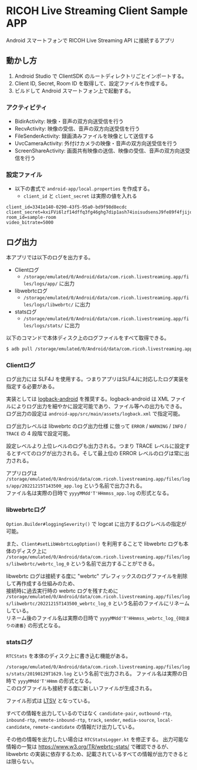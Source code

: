 # RICOH Live Streaming Client Sample APP

Android スマートフォンで RICOH Live Streaming API に接続するアプリ

## 動かし方

1. Android Studio で ClientSDK のルートディレクトリごとインポートする。
2. Client ID, Secret, Room ID を取得して、設定ファイルを作成する。
3. ビルドして Android スマートフォン上で起動する。

### アクティビティ

* BidirActivity: 映像・音声の双方向送受信を行う
* RecvActivity: 映像の受信、音声の双方向送受信を行う
* FileSenderActivity: 録画済みファイルを映像として送信する
* UvcCameraActivity: 外付けカメラの映像・音声の双方向送受信を行う
* ScreenShareActivity: 画面共有映像の送信、映像の受信、音声の双方向送受信を行う

### 設定ファイル

* 以下の書式で `android-app/local.properties` を作成する。
  * `client_id` と `client_secret` は実際の値を入れる

```
client_id=3341e140-0290-43f5-95a0-bd9f98d8ecdc
client_secret=kxiFVi6lzf14dffq3fg46ghg7dip1ash74ioisudsensJ9fe89f4fjijoiafDVcNmg
room_id=sample-room
video_bitrate=5000
```

## ログ出力

本アプリでは以下のログを出力する。

* Clientログ
  * `/storage/emulated/0/Android/data/com.ricoh.livestreaming.app/files/logs/app/` に出力
* libwebrtcログ
  * `/storage/emulated/0/Android/data/com.ricoh.livestreaming.app/files/logs/libwebrtc/` に出力
* statsログ
  * `/storage/emulated/0/Android/data/com.ricoh.livestreaming.app/files/logs/stats/` に出力

以下のコマンドで本体ディスク上のログファイルをすべて取得できる。

```sh
$ adb pull /storage/emulated/0/Android/data/com.ricoh.livestreaming.app/files/logs
```

### Clientログ

ログ出力には SLF4J を使用する。つまりアプリはSLF4Jに対応したログ実装を指定する必要がある。

実装としては [logback-android](https://github.com/tony19/logback-android) を推奨する。logback-android は XML ファイルによりログ出力を細やかに設定可能であり、ファイル等への出力もできる。
ログ出力の設定は `android-app/src/main/assets/logback.xml` で指定可能。　

ログ出力レベルは libwebrtc のログ出力仕様 に倣って `ERROR` / `WARNING` / `INFO` / `TRACE` の 4 段階で設定可能。

設定レベルより上位レベルのログも出力される。つまり TRACE レベルに設定するとすべてのログが出力される。そして最上位の ERROR レベルのログは常に出力される。

アプリログは `/storage/emulated/0/Android/data/com.ricoh.livestreaming.app/files/logs/app/20221215T143500_app.log` という名前で出力される。  
ファイル名は実際の日時で `yyyyMMdd'T'HHmmss_app.log` の形式となる。

### libwebrtcログ

`Option.Builder#loggingSeverity()` で logcat に出力するログレベルの指定が可能。

また、`Client#setLibWebrtcLogOption()` を利用することで libwebrtc ログも本体のディスク上に `/storage/emulated/0/Android/data/com.ricoh.livestreaming.app/files/logs/libwebrtc/webrtc_log_0` という名前で出力することができる。

libwebrtc ログは接続する度に "webrtc" プレフィックスのログファイルを削除して再作成する仕組みのため、  
接続時に過去実行時の webrtc ログを残すために `/storage/emulated/0/Android/data/com.ricoh.livestreaming.app/files/logs/libwebrtc/20221215T143500_webrtc_log_0` という名前のファイルにリネームしている。  
リネーム後のファイル名は実際の日時で `yyyyMMdd'T'HHmmss_webrtc_log_{0始まりの連番}` の形式となる。

### statsログ

`RTCStats` を本体のディスク上に書き込む機能がある。

`/storage/emulated/0/Android/data/com.ricoh.livestreaming.app/files/logs/stats/20190129T1629.log` という名前で出力される。
ファイル名は実際の日時で `yyyyMMdd'T'HHmm` の形式となる。  
このログファイルも接続する度に新しいファイルが生成される。

ファイル形式は [LTSV](http://ltsv.org/) となっている。

すべての情報を出力しているのではなく `candidate-pair`, `outbound-rtp`, `inbound-rtp`, `remote-inbound-rtp`, `track`, `sender`, `media-source`, `local-candidate`, `remote-candidate` の情報だけ出力している。

その他の情報を出力したい場合は `RTCStatsLogger.kt` を修正する。
出力可能な情報の一覧は https://www.w3.org/TR/webrtc-stats/ で確認できるが、
libwebrtc の実装に依存するため、記載されているすべての情報が出力できるとは限らない。
